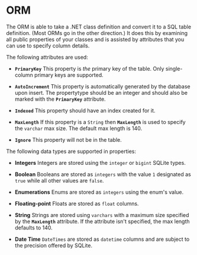 # ORM #

The ORM is able to take a .NET class definition and convert it to a SQL table definition. (Most ORMs go in the other direction.) It does this by examining all public properties of your classes and is assisted by attributes that you can use to specify column details.

The following attributes are used:

  * **`PrimaryKey`** This property is _the_ primary key of the table. Only single-column primary keys are supported.

  * **`AutoIncrement`** This property is automatically generated by the database upon insert. The propertytype should be an integer and should also be marked with the **`PrimaryKey`** attribute.

  * **`Indexed`** This property should have an index created for it.

  * **`MaxLength`** If this property is a `String` then **`MaxLength`** is used to specify the `varchar` max size. The default max length is 140.

  * **`Ignore`** This property will not be in the table.

The following data types are supported in properties:

  * **Integers** Integers are stored using the `integer` or `bigint` SQLite types.

  * **Boolean** Booleans are stored as `integers` with the value `1` designated as `true` while all other values are `false`.

  * **Enumerations** Enums are stored as `integers` using the enum's value.

  * **Floating-point** Floats are stored as `float` columns.

  * **String** Strings are stored using `varchars` with a maximum size specified by the **`MaxLength`** attribute. If the attribute isn't specified, the max length defaults to 140.

  * **Date Time** `DateTimes` are stored as `datetime` columns and are subject to the precision offered by SQLite.